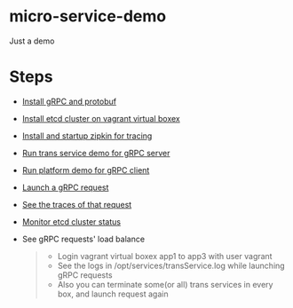 # micro-service-demo

Just a demo

# Steps

* [Install gRPC and protobuf](/service/pb)

* [Install etcd cluster on vagrant virtual boxex](/vagrant)

* [Install and startup zipkin for tracing](/facility/tracing/zipkin)

* [Run trans service demo for gRPC server](/service/trans)

* [Run platform demo for gRPC client](/product/cilPlatform)

* [Launch a gRPC request](http://localhost:9000/trans)

* [See the traces of that request](http://localhost:9411)

* [Monitor etcd cluster status](http://192.168.99.40:3000/dashboard/db/test-etcd?orgId=1)

* See gRPC requests' load balance

    >* Login vagrant virtual boxex app1 to app3 with user vagrant
    >* See the logs in /opt/services/transService.log while launching gRPC requests
    >* Also you can terminate some(or all) trans services in every box, and launch request again
